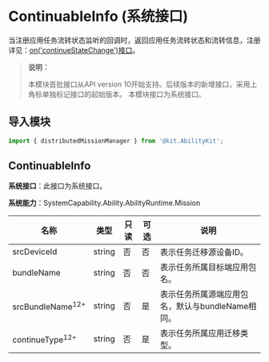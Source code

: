 # ContinuableInfo (系统接口)

当注册应用任务流转状态监听的回调时，返回应用任务流转状态和流转信息，注册详见：[on('continueStateChange')接口](js-apis-distributedMissionManager-sys.md#distributedmissionmanageroncontinuestatechange11)。

> **说明：**
>
> 本模块首批接口从API version 10开始支持。后续版本的新增接口，采用上角标单独标记接口的起始版本。
> 本模块接口为系统接口。

## 导入模块

```js
import { distributedMissionManager } from '@kit.AbilityKit';
```

## ContinuableInfo

**系统接口**：此接口为系统接口。

**系统能力**：SystemCapability.Ability.AbilityRuntime.Mission

| 名称       | 类型   | 只读   | 可选   | 说明      |
| -------- | ------ | ---- | ---- | ------- |
| srcDeviceId | string | 否    | 否    | 表示任务迁移源设备ID。 |
| bundleName | string | 否    | 否    | 表示任务所属目标端应用包名。 |
| srcBundleName<sup>12+</sup> | string | 否    | 是    | 表示任务所属源端应用包名，默认与bundleName相同。 |
| continueType<sup>12+</sup> | string | 否    | 是    | 表示任务所属应用迁移类型。 |
